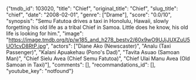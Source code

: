 {"tmdb_id": 103020, "title": "Chief", "original_title": "Chief", "slug_title": "chief", "date": "2008-02-01", "genre": ["Drame"], "score": "0.0/10", "synopsis": "Semu Fatutoa drives a taxi in Honolulu, Hawaii, slowly forgetting his old life as a tribal Chief in Samoa. Little does he know, his old life is looking for him.", "image": "https://image.tmdb.org/t/p/w185_and_h278_bestv2/60x9wO9UJjJUXZuU5UO1cvD8RtP.jpg", "actors": ["Diane Ako (Newscaster)", "Analu (Taxi Passenger)", "Kalani Apuakehau (Pono's Dad)", "Tavita Asuao (Samoan Man)", "Chief Sielu Avea (Chief Semu Fatutoa)", "Chief Ulai Manu Avea (Old Samoan in Taxi)"], "comments": [], "recommandations_id": [], "youtube_key": "notfound"}